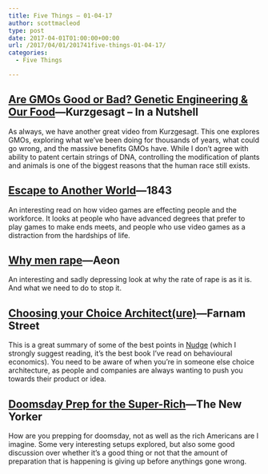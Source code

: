 ```yaml
---
title: Five Things – 01-04-17
author: scottmacleod
type: post
date: 2017-04-01T01:00:00+00:00
url: /2017/04/01/201741five-things-01-04-17/
categories:
  - Five Things

---
```

## [Are GMOs Good or Bad? Genetic Engineering & Our Food][1]—Kurzgesagt – In a Nutshell&nbsp;

As always, we have another great video from Kurzgesagt. This one explores GMOs, exploring what we’ve been doing for thousands of years, what could go wrong, and the massive benefits GMOs have. While I don’t agree with ability to patent certain strings of DNA, controlling the modification of plants and animals is one of the biggest reasons that the human race still exists.

## [Escape to Another World][2]—1843

An interesting read on how video games are effecting people and the workforce. It looks at people who have advanced degrees that prefer to play games to make ends meets, and people who use video games as a distraction from the hardships of life.

## [Why men rape][3]—Aeon

An interesting and sadly depressing look at why the rate of rape is as it is. And what we need to do to stop it.

## [Choosing your Choice Architect(ure)][4]—Farnam Street

This is a great summary of some of the best points in [Nudge][5]&nbsp;(which I strongly suggest reading, it’s the best book I’ve read on behavioural economics). You need to be aware of when you’re in someone else choice architecture, as people and companies are always wanting to push you towards their product or idea.

## [Doomsday Prep for the Super-Rich][6]—The New Yorker

How are you prepping for doomsday, not as well as the rich Americans are I imagine. Some very interesting setups explored, but also some good discussion over whether it’s a good thing or not that the amount of preparation that is happening is giving up before anythings gone wrong.

 [1]: https://www.youtube.com/watch?v=7TmcXYp8xu4
 [2]: https://www.1843magazine.com/features/escape-to-another-world
 [3]: https://aeon.co/essays/until-we-treat-rapists-as-ordinary-criminals-we-wont-stop-them
 [4]: https://www.farnamstreetblog.com/2016/10/choosing-choice-architecture/
 [5]: https://www.bookdepository.com/Nudge/9780141040011?a_aid=scottmacleod
 [6]: http://www.newyorker.com/magazine/2017/01/30/doomsday-prep-for-the-super-rich